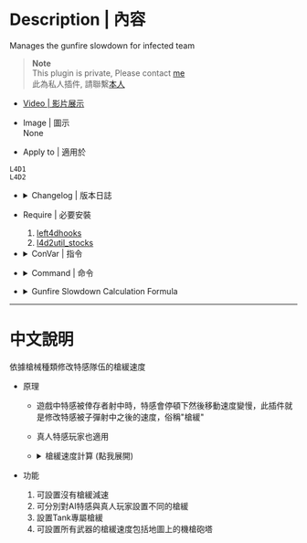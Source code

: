 # Description | 內容
Manages the gunfire slowdown for infected team

> __Note__ <br/>
This plugin is private, Please contact [me](https://github.com/fbef0102/Game-Private_Plugin#私人插件列表-private-plugins-list)<br/>
此為私人插件, 請聯繫[本人](https://github.com/fbef0102/Game-Private_Plugin#私人插件列表-private-plugins-list)

* [Video | 影片展示](https://youtu.be/TtGyesF7mhs)

* Image | 圖示
	<br/>None

* Apply to | 適用於
```
L4D1
L4D2
```

* <details><summary>Changelog | 版本日誌</summary>

	* v3.0
		* Remove water slowdown, couch speed control, only gunfire slowdown control
		* Add all weapons gunfire slowdown control including Minigun and 50cal Machine gun
		* Add AI infected and Player infected cvars
		* Modify gunfire slowdown calculation formula
		* Support L4D1

	* v2.7.1
		* [By Visor, Sir, darkid, Forgetest, A1m`, Derpduck](https://github.com/SirPlease/L4D2-Competitive-Rework/blob/master/addons/sourcemod/scripting/l4d2_slowdown_control.sp)
</details>

* Require | 必要安裝
	1. [left4dhooks](https://forums.alliedmods.net/showthread.php?t=321696)
	2. [l4d2util_stocks](https://github.com/fbef0102/Game-Private_Plugin/tree/main/left4dead2/scripting/include)

* <details><summary>ConVar | 指令</summary>

	* cfg/sourcemod/l4d_si_slowdown.cfg
	```php
	// 50cal Machine gun cause this much slowdown * l4d2_slowdown_gunfire. (-1: Game default settings; 0.0: No slowdown)
	l4d2_slowdown_50cal_percent "-1.0"

	// AKs cause this much slowdown * l4d2_slowdown_gunfire. (-1: Game default settings; 0.0: No slowdown)
	l4d2_slowdown_ak_percent "0.6"

	// Auto Shotguns cause this much slowdown * l4d2_slowdown_gunfire. (-1: Game default settings; 0.0: No slowdown)
	l4d2_slowdown_auto_percent "0.6"

	// AWP cause this much slowdown * l4d2_slowdown_gunfire. (-1: Game default settings; 0.0: No slowdown)
	l4d2_slowdown_awp_percent "0.8"

	// Chrome Shotguns cause this much slowdown * l4d2_slowdown_gunfire. (-1: Game default settings; 0.0: No slowdown)
	l4d2_slowdown_chrome_percent "0.6"

	// Deagles cause this much slowdown * l4d2_slowdown_gunfire. (-1: Game default settings; 0.0: No slowdown)
	l4d2_slowdown_deagle_percent "0.3"

	// Grenade Launcher cause this much slowdown * l4d2_slowdown_gunfire. (-1: Game default settings; 0.0: No slowdown)
	l4d2_slowdown_grenade_launcher_percent "1.0"

	// Maximum slowdown from gunfire for SI Player (-1: Game default settings; 0.0: No slowdown, 0.01-1.0: 1%%-100%% slowdown)
	l4d2_slowdown_gunfire_player "0.0"

	// Maximum slowdown from gunfire for AI SI (-1: Game default settings; 0.0: No slowdown, 0.01-1.0: 1%%-100%% slowdown)
	l4d2_slowdown_gunfire_si "0.0"

	// Maximum slowdown from gunfire for the AI Tank (-1: Game default settings; 0.0: No slowdown, 0.01-1.0: 1%%-100%% slowdown)
	l4d2_slowdown_gunfire_tank "0.17"

	// Maximum slowdown from gunfire for the Tank Player (-1: Game default settings; 0.0: No slowdown, 0.01-1.0: 1%%-100%% slowdown)
	l4d2_slowdown_gunfire_tank_player "0.1"

	// M4s cause this much slowdown * l4d2_slowdown_gunfire. (-1: Game default settings; 0.0: No slowdown)
	l4d2_slowdown_m4_percent "0.6"

	// M60 cause this much slowdown * l4d2_slowdown_gunfire. (-1: Game default settings; 0.0: No slowdown)
	l4d2_slowdown_m60_percent "1.0"

	// Silenced Uzis cause this much slowdown * l4d2_slowdown_gunfire. (-1: Game default settings; 0.0: No slowdown)
	l4d2_slowdown_mac_percent "0.3"

	// Military Rifles cause this much slowdown * l4d2_slowdown_gunfire. (-1: Game default settings; 0.0: No slowdown)
	l4d2_slowdown_military_percent "0.6"

	// Minigun cause this much slowdown * l4d2_slowdown_gunfire. (-1: Game default settings; 0.0: No slowdown)
	l4d2_slowdown_minigun_percent "-1.0"

	// Pistols cause this much slowdown * l4d2_slowdown_gunfire. (-1: Game default settings; 0.0: No slowdown)
	l4d2_slowdown_pistol_percent "-1.0"

	// Pump Shotguns cause this much slowdown * l4d2_slowdown_gunfire. (-1: Game default settings; 0.0: No slowdown)
	l4d2_slowdown_pump_percent "0.6"

	// Hunting Rifles cause this much slowdown * l4d2_slowdown_gunfire. (-1: Game default settings; 0.0: No slowdown)
	l4d2_slowdown_rifle_percent "0.6"

	// Scars cause this much slowdown * l4d2_slowdown_gunfire. (-1: Game default settings; 0.0: No slowdown)
	l4d2_slowdown_scar_percent "0.6"

	// Scouts cause this much slowdown * l4d2_slowdown_gunfire. (-1: Game default settings; 0.0: No slowdown)
	l4d2_slowdown_scout_percent "0.8"

	// Unsilenced uzis cause this much slowdown * l4d2_slowdown_gunfire. (-1: Game default settings; 0.0: No slowdown)
	l4d2_slowdown_uzi_percent "0.3"
	```
</details>

* <details><summary>Command | 命令</summary>
	
	None
</details>

* <details><summary>Gunfire Slowdown Calculation Formula</summary>
	
	> Effect: Tank current speed is 210<br/>
	If AI Tank being shot by ak47 bullet, speed is 210 - 210 * 0.17 * 0.6 = 188<br/>
	If Tank Player being shot by ak47 bullet, speed is 210 - 210 * 0.1 * 0.6 = 197<br/>
	```php
	l4d2_slowdown_gunfire_tank "0.17"
	l4d2_slowdown_gunfire_tank_player "0.1"
	l4d2_slowdown_ak_percent "0.6"
	```

	> Effect: If AI Infected being shot by any weapon, game default slowdown settings<br/>
	If Infected Player being shot by any weapon, no slowdown<br/>
	```php
	l4d2_slowdown_gunfire_si "-1.0"
	l4d2_slowdown_gunfire_player "0.0"
	```
</details>

- - - -
# 中文說明
依據槍械種類修改特感隊伍的槍緩速度

* 原理
	* 遊戲中特感被倖存者射中時，特感會停頓下然後移動速度變慢，此插件就是修改特感被子彈射中之後的速度，俗稱"槍緩"
	* 真人特感玩家也適用
    * <details><summary>槍緩速度計算 (點我展開)</summary>

        > 效果: 假設Tank目前移動速度為210<br/>
		當AI Tank被AK47射中時，速度變成210 - 210 * 0.17 * 0.6 = 188<br/>
		當真人Tank被AK47射中時，速度變成210 - 210 * 0.1 * 0.6 = 197<br/>
        ```php
		l4d2_slowdown_gunfire_tank "0.17"
		l4d2_slowdown_gunfire_tank_player "0.1"
		l4d2_slowdown_ak_percent "0.6"
        ```

        > 效果: 當AI特感被任一槍械射中時，槍緩速度為遊戲預設計算方式<br/>
		當真人特感被任一槍械射中時，沒有槍緩減速<br/>
        ```php
		l4d2_slowdown_gunfire_si "-1.0"
		l4d2_slowdown_gunfire_player "0.0"
        ```
    </details>

* 功能
	1. 可設置沒有槍緩減速
	2. 可分別對AI特感與真人玩家設置不同的槍緩
	3. 設置Tank專屬槍緩
	4. 可設置所有武器的槍緩速度包括地圖上的機槍砲塔
